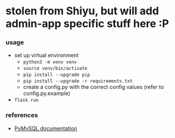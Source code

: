 # stolen from Shiyu, but will add admin-app specific stuff here :P

### usage
- set up virtual environment
  * `python3 -m venv venv`
  * `source venv/bin/activate`
  * `pip install --upgrade pip`
  * `pip install --upgrade -r requirements.txt`
  * create a config.py with the correct config values (refer to config.py.example)
- `flask run`

### references
- [PyMySQL documentation](https://pymysql.readthedocs.io/en/latest/index.html)
